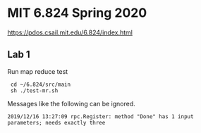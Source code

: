# MIT 6.824 Spring 2020
https://pdos.csail.mit.edu/6.824/index.html

## Lab 1
Run map reduce test
```
 cd ~/6.824/src/main
 sh ./test-mr.sh
```
Messages like the following can be ignored.
```
2019/12/16 13:27:09 rpc.Register: method "Done" has 1 input parameters; needs exactly three
```
